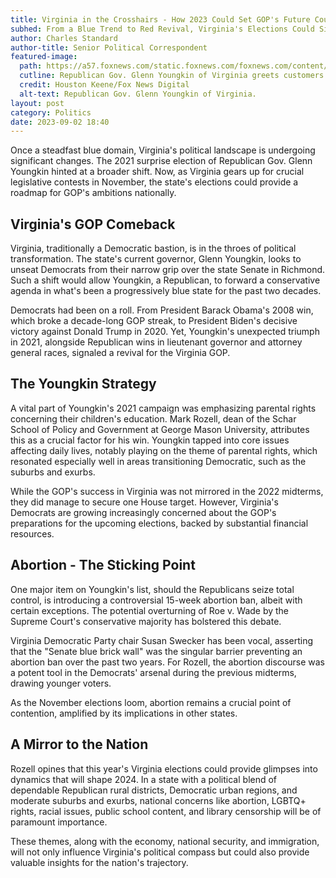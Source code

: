 ```yaml
---
title: Virginia in the Crosshairs - How 2023 Could Set GOP's Future Course
subhed: From a Blue Trend to Red Revival, Virginia's Elections Could Signpost National Shifts
author: Charles Standard
author-title: Senior Political Correspondent
featured-image: 
  path: https://a57.foxnews.com/static.foxnews.com/foxnews.com/content/uploads/2023/08/720/405/glenn-youngkin-diner-va.jpg?ve=1&tl=1
  cutline: Republican Gov. Glenn Youngkin of Virginia greets customers at the Juke Box Diner in Manassas, Virginia, on Aug. 22, 2023.
  credit: Houston Keene/Fox News Digital
  alt-text: Republican Gov. Glenn Youngkin of Virginia.
layout: post
category: Politics
date: 2023-09-02 18:40
---
```


Once a steadfast blue domain, Virginia's political landscape is undergoing significant changes. The 2021 surprise election of Republican Gov. Glenn Youngkin hinted at a broader shift. Now, as Virginia gears up for crucial legislative contests in November, the state's elections could provide a roadmap for GOP's ambitions nationally.

## Virginia's GOP Comeback

Virginia, traditionally a Democratic bastion, is in the throes of political transformation. The state's current governor, Glenn Youngkin, looks to unseat Democrats from their narrow grip over the state Senate in Richmond. Such a shift would allow Youngkin, a Republican, to forward a conservative agenda in what's been a progressively blue state for the past two decades.

Democrats had been on a roll. From President Barack Obama's 2008 win, which broke a decade-long GOP streak, to President Biden's decisive victory against Donald Trump in 2020. Yet, Youngkin's unexpected triumph in 2021, alongside Republican wins in lieutenant governor and attorney general races, signaled a revival for the Virginia GOP.

## The Youngkin Strategy

A vital part of Youngkin's 2021 campaign was emphasizing parental rights concerning their children's education. Mark Rozell, dean of the Schar School of Policy and Government at George Mason University, attributes this as a crucial factor for his win. Youngkin tapped into core issues affecting daily lives, notably playing on the theme of parental rights, which resonated especially well in areas transitioning Democratic, such as the suburbs and exurbs.

While the GOP's success in Virginia was not mirrored in the 2022 midterms, they did manage to secure one House target. However, Virginia's Democrats are growing increasingly concerned about the GOP's preparations for the upcoming elections, backed by substantial financial resources.

## Abortion - The Sticking Point

One major item on Youngkin's list, should the Republicans seize total control, is introducing a controversial 15-week abortion ban, albeit with certain exceptions. The potential overturning of Roe v. Wade by the Supreme Court's conservative majority has bolstered this debate.

Virginia Democratic Party chair Susan Swecker has been vocal, asserting that the "Senate blue brick wall" was the singular barrier preventing an abortion ban over the past two years. For Rozell, the abortion discourse was a potent tool in the Democrats' arsenal during the previous midterms, drawing younger voters.

As the November elections loom, abortion remains a crucial point of contention, amplified by its implications in other states.

## A Mirror to the Nation

Rozell opines that this year's Virginia elections could provide glimpses into dynamics that will shape 2024. In a state with a political blend of dependable Republican rural districts, Democratic urban regions, and moderate suburbs and exurbs, national concerns like abortion, LGBTQ+ rights, racial issues, public school content, and library censorship will be of paramount importance.

These themes, along with the economy, national security, and immigration, will not only influence Virginia's political compass but could also provide valuable insights for the nation's trajectory.

